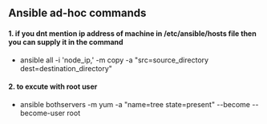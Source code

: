 
## Ansible ad-hoc commands 
#### 1. if you dnt mention ip address of machine in /etc/ansible/hosts file then you can supply it in the command 

   - ansible all -i 'node_ip,' -m copy -a "src=source_directory dest=destination_directory"

#### 2. to excute with root user 

   - ansible bothservers -m yum -a "name=tree state=present" --become --become-user root
